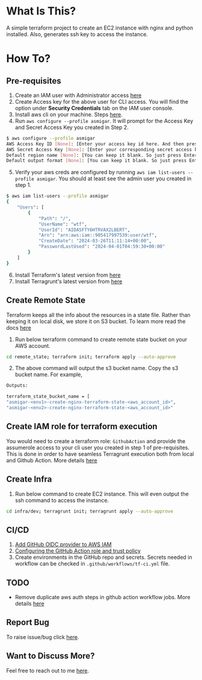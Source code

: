 # What Is This?
A simple terraform project to create an EC2 instance with nginx and python installed. Also, generates ssh key to access the instance.  


# How To?
## Pre-requisites
1. Create an IAM user with Administrator access [here](https://us-east-1.console.aws.amazon.com/iam/home?region=us-east-1#/users)
2. Create Access key for the above user for CLI access. You will find the option under **Security Credentials** tab on the IAM user console.
3. Install aws cli on your machine. Steps [here](https://docs.aws.amazon.com/cli/latest/userguide/getting-started-install.html).
4. Run `aws configure --profile asmigar`. It will prompt for the Access Key and Secret Access Key you created in Step 2.
```bash
$ aws configure --profile asmigar
AWS Access Key ID [None]: [Enter your access key id here. And then press enter]
AWS Secret Access Key [None]: [Enter your corresponding secret access key here. And then press enter]
Default region name [None]: [You can keep it blank. So just press Enter]
Default output format [None]: [You can keep it blank. So just press Enter]
```
5. Verify your aws creds are configured by running `aws iam list-users --profile asmigar`. You should at least see the admin user you created in step 1.
```bash
$ aws iam list-users --profile asmigar
{
    "Users": [
        {
            "Path": "/",
            "UserName": "wtf",
            "UserId": "AIDA5FTY6HTRVAX2LBERT",
            "Arn": "arn:aws:iam::905417997539:user/wtf",
            "CreateDate": "2024-03-26T11:11:14+00:00",
            "PasswordLastUsed": "2024-04-01T04:59:30+00:00"
        }
    ]
}
```
6. Install Terraform's latest version from [here](https://developer.hashicorp.com/terraform/tutorials/aws-get-started/install-cli)
7. Install Terragrunt's latest version from [here](https://terragrunt.gruntwork.io/docs/getting-started/install/)

## Create Remote State
Terraform keeps all the info about the resources in a state file. Rather than keeping it on local disk, we store it on S3 bucket.
To learn more read the docs [here](https://developer.hashicorp.com/terraform/language/settings/backends/s3)

1. Run below terraform command to create remote state bucket on your AWS account.
```bash
cd remote_state; terraform init; terraform apply --auto-approve
```
2. The above command will output the s3 bucket name. Copy the s3 bucket name. For example, 
```bash
Outputs:

terraform_state_bucket_name = [
"asmigar-<env1>-create-nginx-terraform-state-<aws_account_id>", 
"asmigar-<env2>-create-nginx-terraform-state-<aws_account_id>"
```

## Create IAM role for terraform execution
You would need to create a terraform role: `GithubAction` and provide the assumerole access to your cli user you created in step 1 of pre-requisites. This is done in order to have seamless Terragrunt execution both from local and Github Action. 
More details [here](https://terragrunt.gruntwork.io/docs/features/aws-authentication/#configuring-terragrunt-to-assume-an-iam-role)

## Create Infra
1. Run below command to create EC2 instance. This will even output the ssh command to access the instance.
```bash
cd infra/dev; terragrunt init; terragrunt apply --auto-approve
```

## CI/CD
1. [Add GitHub OIDC provider to AWS IAM](https://docs.github.com/en/actions/security-for-github-actions/security-hardening-your-deployments/configuring-openid-connect-in-amazon-web-services#adding-the-identity-provider-to-aws)
2. [Configuring the GitHub Action role and trust policy](https://docs.github.com/en/actions/security-for-github-actions/security-hardening-your-deployments/configuring-openid-connect-in-amazon-web-services#configuring-the-role-and-trust-policy)
3. Create environments in the GitHub repo and secrets. Secrets needed in workflow can be checked in `.github/workflows/tf-ci.yml` file.

## TODO 
- Remove duplicate aws auth steps in github action workflow jobs. More details [here](https://docs.github.com/en/actions/sharing-automations/creating-actions/creating-a-composite-action#creating-a-composite-action-within-the-same-repository)  

## Report Bug
To raise issue/bug click [here](https://github.com/asmigar/create-nginx/issues/new).

## Want to Discuss More?
Feel free to reach out to me [here](https://sagarmaurya.dev/).

